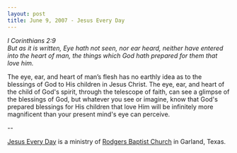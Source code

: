 ```yaml
---
layout: post
title: June 9, 2007 - Jesus Every Day
---
```


_I Corinthians 2:9  
But as it is written, Eye hath not seen, nor ear heard, neither
have entered into the heart of man, the things which God hath
prepared for them that love him._

The eye, ear, and heart of man&rsquo;s flesh has no earthly idea as
to the blessings of God to His children in Jesus Christ. The eye, ear,
and heart of the child of God's spirit, through the telescope of
faith, can see a glimpse of the blessings of God, but whatever you
see or imagine, know that God's prepared blessings for His children
that love Him will be infinitely more magnificent than your present
mind's eye can perceive.

 --

<a href=http://jesuseveryday.net>Jesus Every Day</a> is a ministry of <a href=http://rodgersbaptist.net>Rodgers Baptist Church</a> in Garland, Texas.
